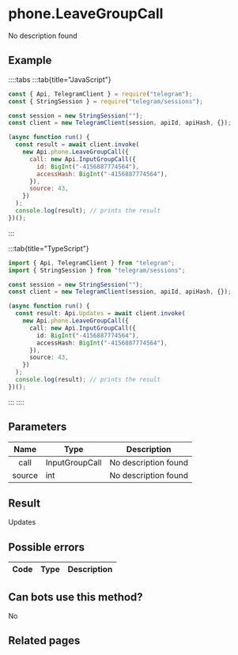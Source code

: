 # phone.LeaveGroupCall

No description found

## Example

::::tabs
:::tab{title="JavaScript"}

```js
const { Api, TelegramClient } = require("telegram");
const { StringSession } = require("telegram/sessions");

const session = new StringSession("");
const client = new TelegramClient(session, apiId, apiHash, {});

(async function run() {
  const result = await client.invoke(
    new Api.phone.LeaveGroupCall({
      call: new Api.InputGroupCall({
        id: BigInt("-4156887774564"),
        accessHash: BigInt("-4156887774564"),
      }),
      source: 43,
    })
  );
  console.log(result); // prints the result
})();
```

:::

:::tab{title="TypeScript"}

```ts
import { Api, TelegramClient } from "telegram";
import { StringSession } from "telegram/sessions";

const session = new StringSession("");
const client = new TelegramClient(session, apiId, apiHash, {});

(async function run() {
  const result: Api.Updates = await client.invoke(
    new Api.phone.LeaveGroupCall({
      call: new Api.InputGroupCall({
        id: BigInt("-4156887774564"),
        accessHash: BigInt("-4156887774564"),
      }),
      source: 43,
    })
  );
  console.log(result); // prints the result
})();
```

:::
::::

## Parameters

|  Name  | Type           | Description          |
| :----: | -------------- | -------------------- |
|  call  | InputGroupCall | No description found |
| source | int            | No description found |

## Result

Updates

## Possible errors

| Code | Type | Description |
| :--: | ---- | ----------- |

## Can bots use this method?

No

## Related pages
